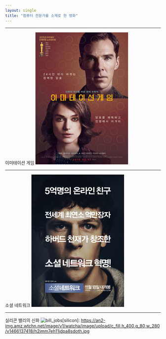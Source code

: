 ```yaml
---
layout: single
title: "컴퓨터 전문가를 소재로 한 영화"
---
```

---
이미테이션 게임
![allen](/assets/images/allen.png)

---
소셜 네트워크
[![mark](/assets/images/mark.png "더 자세한 내용을 원하시면 방문해 보세요")](https://topclass.chosun.com/board/view.asp?catecode=J&tnu=201901100028)

---
실리콘 밸리의 신화
![bill_jobs](silicon)[silicon]: 
https://an2-img.amz.wtchn.net/image/v1/watcha/image/upload/c_fill,h_400,q_80,w_280/v1466137418/h2jmm7eh11jdpa8sdoth.jpg
